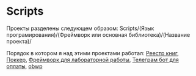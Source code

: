 # Scripts

<p>
    Проекты разделены следующем образом: Scripts/(Язык програмирования)/(Фреймворк или основная библиотека)/(Название проекта)/
</p>

<p>Порядок в котором я над этими проектами работал:
    <a href="https://github.com/Bat0nbl4/Scripts/blob/main/PHP/Laravel/Library/">Реестр книг</a>, 
    <a href="https://github.com/Bat0nbl4/Scripts/blob/main/PHP/Laravel/Casino/">Поккер</a>, 
    <a href="https://github.com/Bat0nbl4/Scripts/blob/main/PHP/NoFrameWork/library/">Фреймворк для лабораторной работы</a>, 
    <a href="https://github.com/Bat0nbl4/Scripts/blob/main/Python/aiogram/PymentBot/">Телеграм бот для оплаты</a>,
    <a href="https://github.com/Bat0nbl4/Scripts/tree/main/PHP/NoFrameWork/OBWP/">obwp</a>
</p>

